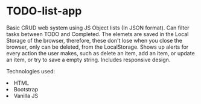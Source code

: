 # TODO-list-app
Basic CRUD web system using JS Object lists (In JSON format). Can filter tasks between TODO and Completed. The elemets are saved in the Local Storage of the browser, therefore, these don't lose when you close the browser, only can be deleted, from the LocalStorage. Shows up alerts for every action the user makes, such as delete an item, add an item, or update an item, or try to save a empty string. Includes responsive design.

Technologies used:
<li> HTML
<li> Bootstrap
<li> Vanilla JS
